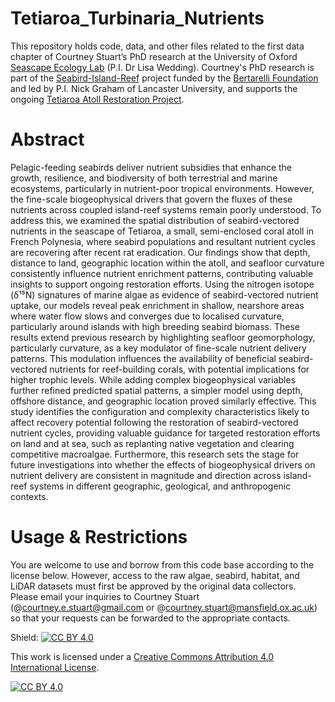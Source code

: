 # Tetiaroa_Turbinaria_Nutrients
This repository holds code, data, and other files related to the first data chapter of Courtney Stuart’s PhD research at the University of Oxford [Seascape Ecology Lab](https://www.oxfordseascapeecologylab.com/) (P.I. Dr Lisa Wedding). Courtney's PhD research is part of the [Seabird-Island-Reef](https://www.marine.science/project/implications-of-nutrient-flow-and-feedback-across-the-seabird-island-reef-system/) project funded by the [Bertarelli Foundation](https://www.fondation-bertarelli.org/) and led by P.I. Nick Graham of Lancaster University, and supports the ongoing [Tetiaroa Atoll Restoration Project](https://www.tetiaroasociety.org/programs/conservation/tetiaroa-habitat-restoration-program). 

# Abstract
Pelagic-feeding seabirds deliver nutrient subsidies that enhance the growth, resilience, and biodiversity of both terrestrial and marine ecosystems, particularly in nutrient-poor tropical environments. However, the fine-scale biogeophysical drivers that govern the fluxes of these nutrients across coupled island-reef systems remain poorly understood. To address this, we examined the spatial distribution of seabird-vectored nutrients in the seascape of Tetiaroa, a small, semi-enclosed coral atoll in French Polynesia, where seabird populations and resultant nutrient cycles are recovering after recent rat eradication. Our findings show that depth, distance to land, geographic location within the atoll, and seafloor curvature consistently influence nutrient enrichment patterns, contributing valuable insights to support ongoing restoration efforts. Using the nitrogen isotope (δ¹⁵N) signatures of marine algae as evidence of seabird-vectored nutrient uptake, our models reveal peak enrichment in shallow, nearshore areas where water flow slows and converges due to localised curvature, particularly around islands with high breeding seabird biomass. These results extend previous research by highlighting seafloor geomorphology, particularly curvature, as a key modulator of fine-scale nutrient delivery patterns. This modulation influences the availability of beneficial seabird-vectored nutrients for reef-building corals, with potential implications for higher trophic levels. While adding complex biogeophysical variables further refined predicted spatial patterns, a simpler model using depth, offshore distance, and geographic location proved similarly effective. This study identifies the configuration and complexity characteristics likely to affect recovery potential following the restoration of seabird-vectored nutrient cycles, providing valuable guidance for targeted restoration efforts on land and at sea, such as replanting native vegetation and clearing competitive macroalgae. Furthermore, this research sets the stage for future investigations into whether the effects of biogeophysical drivers on nutrient delivery are consistent in magnitude and direction across island-reef systems in different geographic, geological, and anthropogenic contexts.

# Usage & Restrictions
You are welcome to use and borrow from this code base according to the license below. However, access to the raw algae, seabird, habitat, and LiDAR datasets must first be approved by the original data collectors. Please email your inquiries to Courtney Stuart (@courtney.e.stuart@gmail.com or @courtney.stuart@mansfield.ox.ac.uk) so that your requests can be forwarded to the appropriate contacts.

Shield: [![CC BY 4.0][cc-by-shield]][cc-by]

This work is licensed under a
[Creative Commons Attribution 4.0 International License][cc-by].

[![CC BY 4.0][cc-by-image]][cc-by]

[cc-by]: http://creativecommons.org/licenses/by/4.0/
[cc-by-image]: https://i.creativecommons.org/l/by/4.0/88x31.png
[cc-by-shield]: https://img.shields.io/badge/License-CC%20BY%204.0-lightgrey.svg
